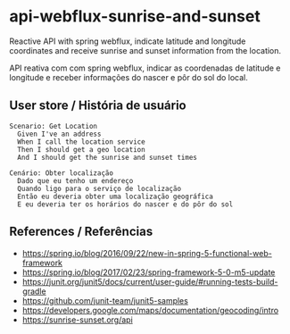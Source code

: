 # api-webflux-sunrise-and-sunset
Reactive API with spring webflux, indicate latitude and longitude coordinates and receive sunrise and sunset information from the location.

API reativa com com spring webflux, indicar as coordenadas de latitude e longitude e receber informações do nascer e pôr do sol do local.

## User store / História de usuário

```Gherkin
Scenario: Get Location
  Given I've an address
  When I call the location service
  Then I should get a geo location
  And I should get the sunrise and sunset times
```

```Gherkin
Cenário: Obter localização
  Dado que eu tenho um endereço
  Quando ligo para o serviço de localização
  Então eu deveria obter uma localização geográfica
  E eu deveria ter os horários do nascer e do pôr do sol
```


## References / Referências

- https://spring.io/blog/2016/09/22/new-in-spring-5-functional-web-framework
- https://spring.io/blog/2017/02/23/spring-framework-5-0-m5-update
- https://junit.org/junit5/docs/current/user-guide/#running-tests-build-gradle
- https://github.com/junit-team/junit5-samples
- https://developers.google.com/maps/documentation/geocoding/intro
- https://sunrise-sunset.org/api
